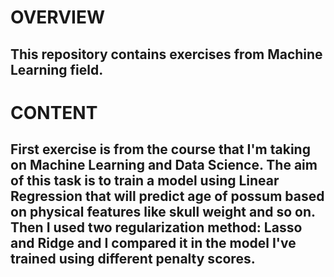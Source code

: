 # OVERVIEW
## This repository contains exercises from Machine Learning field. 
# CONTENT
## First exercise is from the course that I'm taking on Machine Learning and Data Science. The aim of this task is to train a model using Linear Regression that will predict age of possum based on physical features like skull weight and so on. Then I used two regularization method: Lasso and Ridge and I compared it in the model I've trained using different penalty scores.
